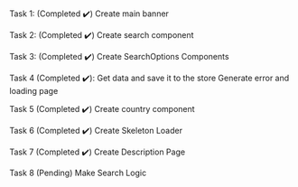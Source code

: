 Task 1: (Completed ✔️)
  Create main banner

Task 2: (Completed ✔️)
  Create search component

Task 3: (Completed ✔️)
  Create SearchOptions Components

Task 4 (Completed ✔️): 
  Get data and save it to the store
  Generate error and loading page

Task 5 (Completed ✔️)
  Create country component 

Task 6 (Completed ✔️)
  Create Skeleton Loader

Task 7 (Completed ✔️)
  Create Description Page

Task 8 (Pending)
  Make Search Logic

